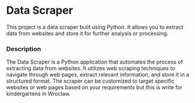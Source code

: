 # Data Scraper
This project is a data scraper built using Python. It allows you to extract data from websites and store it for further analysis or processing.

### Description
The Data Scraper is a Python application that automates the process of extracting data from websites. It utilizes web scraping techniques to navigate through web pages, extract relevant information, and store it in a structured format. The scraper can be customized to target specific websites or web pages based on your requirements but this is write for kindergartens in Wroclaw. 
